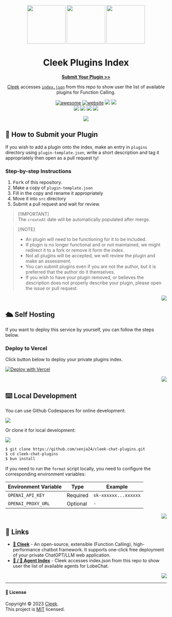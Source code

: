 <div align="center"><a name="readme-top"></a>

<img height="120" src="https://registry.npmmirror.com/@lobehub/assets-emoji/1.3.0/files/assets/puzzle-piece.webp">
<img height="120" src="https://gw.alipayobjects.com/zos/kitchen/qJ3l3EPsdW/split.svg">
<img height="120" src="https://registry.npmmirror.com/@lobehub/assets-emoji/1.3.0/files/assets/convenience-store.webp">

<h1>Cleek Plugins Index</h1>

[**Submit Your Plugin >>**][submit]

[Cleek](https://github.com/senja24/cleek) accesses [`index.json`][website-url] from this repo to show user the list of available plugins for Function Calling.

<!-- SHIELD GROUP -->

[![awesome](https://cdn.rawgit.com/sindresorhus/awesome/d7305f38d29fed78fa85652e3a63e154dd8e8829/media/badge.svg)](https://github.com/senja24/cleek-chat-plugins)
[![website][website-shield]][website-url]
[![][github-action-test-shield]][github-action-test-link]
[![][github-action-release-shield]][github-action-release-link]<br/>
[![][github-contributors-shield]][github-contributors-link]
[![][github-forks-shield]][github-forks-link]
[![][github-stars-shield]][github-stars-link]
[![][github-issues-shield]][github-issues-link]

[![](https://github-production-user-asset-6210df.s3.amazonaws.com/17870709/268670883-33c43a5c-a512-467e-855c-fa299548cce5.png)](https://github.com/senja24/cleek)

</div>

## 🚀 How to Submit your Plugin

If you wish to add a plugin onto the index, make an entry in `plugins` directory using `plugin-template.json`, write a short description and tag it appropriately then open as a pull request ty!

### Step-by-step Instructions

1. <kbd>Fork</kbd> of this repository.
2. Make a copy of `plugin-template.json`
3. Fill in the copy and rename it appropriately
4. Move it into `src` directory
5. Submit a pull request and wait for review.

> \[!IMPORTANT]\
> The `createAt` date will be automatically populated after merge.

> \[!NOTE]
>
> - An plugin will need to be functioning for it to be included.
> - If plugin is no longer functional and or not maintained, we might redirect it to a fork or remove it form the index.
> - Not all plugins will be accepted, we will review the plugin and make an assessment.
> - You can submit plugins even if you are not the author, but it is preferred that the author do it themselves.
> - If you wish to have your plugin removed, or believes the description does not properly describe your plugin, please open the issue or pull request.

<div align="right">

[![][back-to-top]](#readme-top)

</div>

## 🛳 Self Hosting

If you want to deploy this service by yourself, you can follow the steps below.

### Deploy to Vercel

Click button below to deploy your private plugins index.

[![Deploy with Vercel][deploy-shield]][deploy-url]

<div align="right">

[![][back-to-top]](#readme-top)

</div>

## ⌨️ Local Development

You can use Github Codespaces for online development:

[![][github-codespace-shield]][github-codespace-link]

Or clone it for local development:

[![][bun-shield]][bun-link]

```bash
$ git clone https://github.com/senja24/cleek-chat-plugins.git
$ cd cleek-chat-plugins
$ bun install
```

If you need to run the `format` script locally, you need to configure the corresponding environment variables:

| Environment Variable | Type     | Example              |
| -------------------- | -------- | -------------------- |
| `OPENAI_API_KEY`     | Required | `sk-xxxxxx...xxxxxx` |
| `OPENAI_PROXY_URL`   | Optional | `-`                  |

<div align="right">

[![][back-to-top]](#readme-top)

</div>

## 🔗 Links

- **[🤖 Cleek](https://github.com/senja24/cleek)** - An open-source, extensible (Function Calling), high-performance chatbot framework. It supports one-click free deployment of your private ChatGPT/LLM web application.
- **[🤖 / 🏪 Agent Index](https://github.com/senja24/cleek-agents)** - Cleek accesses index.json from this repo to show user the list of available agents for LobeChat.

<div align="right">

[![][back-to-top]](#readme-top)

</div>

---

#### 📝 License

Copyright © 2023 [Cleek][profile-url]. <br />
This project is [MIT](./LICENSE) licensed.

<!-- LINK GROUP -->

[back-to-top]: https://img.shields.io/badge/-BACK_TO_TOP-151515?style=flat-square
[bun-link]: https://bun.sh
[bun-shield]: https://img.shields.io/badge/-speedup%20with%20bun-black?logo=bun&style=for-the-badge
[deploy-shield]: https://vercel.com/button
[deploy-url]: https://vercel.com/new/clone?repository-url=https%3A%2F%2Fgithub.com%2Fsenja24%2Fcleek-chat-plugins&project-name=lobe-chat-plugins&repository-name=lobe-chat-plugins
[github-action-release-link]: https://github.com/senja24/cleek-chat-plugins/actions/workflows/release.yml
[github-action-release-shield]: https://img.shields.io/github/actions/workflow/status/senja24/cleek-chat-plugins/release.yml?label=release&labelColor=black&logo=githubactions&logoColor=white&style=flat-square
[github-action-test-link]: https://github.com/senja24/cleek-chat-plugins/actions/workflows/test.yml
[github-action-test-shield]: https://img.shields.io/github/actions/workflow/status/senja24/cleek-chat-plugins/test.yml?label=test&labelColor=black&logo=githubactions&logoColor=white&style=flat-square
[github-codespace-link]: https://codespaces.new/senja24/cleek-chat-plugins
[github-codespace-shield]: https://github.com/codespaces/badge.svg
[github-contrib-link]: https://github.com/senja24/cleek-chat-plugins/graphs/contributors
[github-contrib-shield]: https://contrib.rocks/image?repo=lobehub%2Flobe-chat-plugins
[github-contributors-link]: https://github.com/senja24/cleek-chat-plugins/graphs/contributors
[github-contributors-shield]: https://img.shields.io/github/contributors/senja24/cleek-chat-plugins?color=c4f042&labelColor=black&style=flat-square
[github-forks-link]: https://github.com/senja24/cleek-chat-plugins/network/members
[github-forks-shield]: https://img.shields.io/github/forks/senja24/cleek-chat-plugins?color=8ae8ff&labelColor=black&style=flat-square
[github-issues-link]: https://github.com/senja24/cleek-chat-plugins/issues
[github-issues-shield]: https://img.shields.io/github/issues/senja24/cleek-chat-plugins?color=ff80eb&labelColor=black&style=flat-square
[github-stars-link]: https://github.com/senja24/cleek-chat-plugins/network/stargazers
[github-stars-shield]: https://img.shields.io/github/stars/senja24/cleek-chat-plugins?color=ffcb47&labelColor=black&style=flat-square
[pr-welcome-shield]: https://img.shields.io/badge/🧩/🏪_submit_plugin-%E2%86%92-95f3d9?labelColor=black&style=for-the-badge
[profile-url]: https://github.com/senja24
[submit]: https://github.com/senja24/cleek-chat-plugins/pulls
[website-shield]: https://img.shields.io/website?down_message=offline&label=chat-plugins.cleek.id&up_message=online&url=https%3A%2F%2Fchat-plugins.cleek.id&labelColor=black&logo=vercel&style=flat-square
[website-url]: https://chat-plugins.cleek.id

